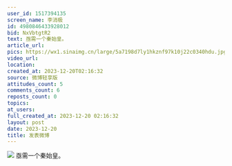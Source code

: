 ```yaml
---
user_id: 1517394135
screen_name: 李消极
id: 4980846433928012
bid: NxVbtgtR2
text: 亟需一个秦始皇。 
article_url: 
pics: https://wx1.sinaimg.cn/large/5a7198d7ly1hkznf97k10j22c0340hdu.jpg
video_url: 
location: 
created_at: 2023-12-20T02:16:32
source: 微博轻享版
attitudes_count: 5
comments_count: 6
reposts_count: 0
topics: 
at_users: 
full_created_at: 2023-12-20 02:16:32
layout: post
date: 2023-12-20
title: 发表微博
---
```



![](https://wx1.sinaimg.cn/large/5a7198d7ly1hkznf97k10j22c0340hdu.jpg)
亟需一个秦始皇。 
